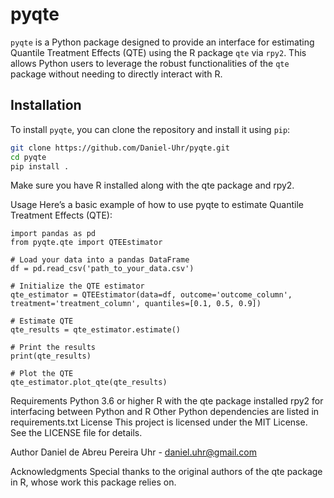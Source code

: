 # pyqte

`pyqte` is a Python package designed to provide an interface for estimating Quantile Treatment Effects (QTE) using the R package `qte` via `rpy2`. This allows Python users to leverage the robust functionalities of the `qte` package without needing to directly interact with R.

## Installation

To install `pyqte`, you can clone the repository and install it using `pip`:

```bash
git clone https://github.com/Daniel-Uhr/pyqte.git
cd pyqte
pip install .
```

Make sure you have R installed along with the qte package and rpy2.

Usage
Here’s a basic example of how to use pyqte to estimate Quantile Treatment Effects (QTE):

```
import pandas as pd
from pyqte.qte import QTEEstimator

# Load your data into a pandas DataFrame
df = pd.read_csv('path_to_your_data.csv')

# Initialize the QTE estimator
qte_estimator = QTEEstimator(data=df, outcome='outcome_column', treatment='treatment_column', quantiles=[0.1, 0.5, 0.9])

# Estimate QTE
qte_results = qte_estimator.estimate()

# Print the results
print(qte_results)

# Plot the QTE
qte_estimator.plot_qte(qte_results)
```
Requirements
Python 3.6 or higher
R with the qte package installed
rpy2 for interfacing between Python and R
Other Python dependencies are listed in requirements.txt
License
This project is licensed under the MIT License. See the LICENSE file for details.

Author
Daniel de Abreu Pereira Uhr - daniel.uhr@gmail.com

Acknowledgments
Special thanks to the original authors of the qte package in R, whose work this package relies on.
